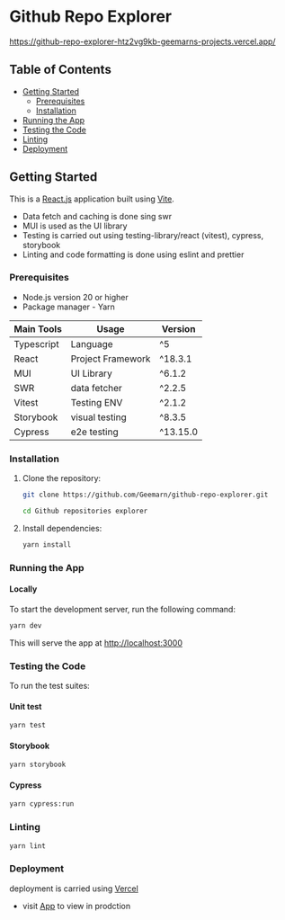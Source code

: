 # Github Repo Explorer

https://github-repo-explorer-htz2vg9kb-geemarns-projects.vercel.app/

## Table of Contents

- [Getting Started](#getting-started)
    - [Prerequisites](#prerequisites)
    - [Installation](#installation)
- [Running the App](#running-the-app)
- [Testing the Code](#testing-the-code)
- [Linting](#linting)
- [Deployment](#deployment)

## Getting Started

This is a [React.js](https://react.dev/) application built using [Vite](https://vite.dev/).

- Data fetch and caching is done sing swr
- MUI is used as the UI library
- Testing is carried out using testing-library/react (vitest), cypress, storybook
- Linting and code formatting is done using eslint and prettier

### Prerequisites

- Node.js version 20 or higher
- Package manager - Yarn

| Main Tools | Usage             | Version  |
  |------------|-------------------|----------|
| Typescript | Language          | ^5       |
| React      | Project Framework | ^18.3.1  |
| MUI        | UI Library        | ^6.1.2   |
| SWR        | data fetcher      | ^2.2.5   |
| Vitest     | Testing ENV       | ^2.1.2   |
| Storybook  | visual testing    | ^8.3.5   |
| Cypress    | e2e testing       | ^13.15.0 |

### Installation

1. Clone the repository:
   ```bash
   git clone https://github.com/Geemarn/github-repo-explorer.git
   ```
   ```bash
   cd Github repositories explorer
   ```
2. Install dependencies:
   ```bash
   yarn install
   ```

### Running the App

#### Locally

To start the development server, run the following command:

```bash
yarn dev
```

This will serve the app at [http://localhost:3000](`http://localhost:3000)

### Testing the Code

To run the test suites:

#### Unit test

```bash
yarn test
```

#### Storybook

```bash
yarn storybook
```

#### Cypress

```bash
yarn cypress:run
```

### Linting

```bash
yarn lint
```

### Deployment

deployment is carried using [Vercel](https://vercel.com/)

- visit [App](https://github-repo-explorer-htz2vg9kb-geemarns-projects.vercel.app/) to view in prodction